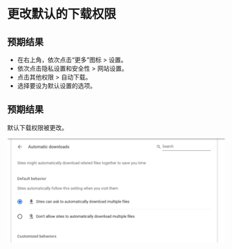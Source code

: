 # 更改默认的下载权限

## 预期结果

- 在右上角，依次点击“更多”图标 > 设置。
- 依次点击隐私设置和安全性 > 网站设置。
- 点击其他权限 > 自动下载。
- 选择要设为默认设置的选项。

## 预期结果

默认下载权限被更改。

![更改默认的下载权限-1](./img/更改默认的下载权限-1.png)
